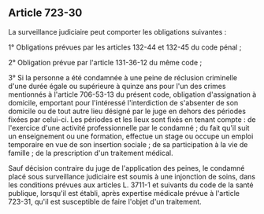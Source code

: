 Article 723-30
----
La surveillance judiciaire peut comporter les obligations suivantes :

1° Obligations prévues par les articles 132-44 et 132-45 du code pénal ;

2° Obligation prévue par l'article 131-36-12 du même code ;

3° Si la personne a été condamnée à une peine de réclusion criminelle d'une
durée égale ou supérieure à quinze ans pour l'un des crimes mentionnés à
l'article 706-53-13 du présent code, obligation d'assignation à domicile,
emportant pour l'intéressé l'interdiction de s'absenter de son domicile ou de
tout autre lieu désigné par le juge en dehors des périodes fixées par celui-ci.
Les périodes et les lieux sont fixés en tenant compte : de l'exercice d'une
activité professionnelle par le condamné ; du fait qu'il suit un enseignement ou
une formation, effectue un stage ou occupe un emploi temporaire en vue de son
insertion sociale ; de sa participation à la vie de famille ; de la prescription
d'un traitement médical.

Sauf décision contraire du juge de l'application des peines, le condamné placé
sous surveillance judiciaire est soumis à une injonction de soins, dans les
conditions prévues aux articles L. 3711-1 et suivants du code de la santé
publique, lorsqu'il est établi, après expertise médicale prévue à l'article
723-31, qu'il est susceptible de faire l'objet d'un traitement.
